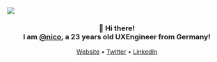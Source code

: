 <a href="https://nico.so" target="_blank">
    <img src="https://user-images.githubusercontent.com/32168266/190834265-bda58bb4-1976-432c-a089-08e330e95cb6.png" />
</a>

<h3 align="center">👋 Hi there! <br> I am <a href="https://nico.so/">@nico</a>, a 23 years old UXEngineer from Germany!</h3>

<p align="center">
  <a href="https://nico.so">Website</a> •
  <a href="https://twitter.com/heynicolasklein">Twitter</a> •
    <a href="https://www.linkedin.com/in/heynicolas/">LinkedIn</a>

</p>

<!--
**hey-nicolasklein/hey-nicolasklein** is a ✨ _special_ ✨ repository because its `README.md` (this file) appears on your GitHub profile.

Here are some ideas to get you started:

- 🔭 I’m currently working on ...
- 🌱 I’m currently learning ...
- 👯 I’m looking to collaborate on ...
- 🤔 I’m looking for help with ...
- 💬 Ask me about ...
- 📫 How to reach me: ...
- 😄 Pronouns: ...
- ⚡ Fun fact: ...
-->
